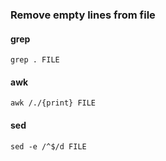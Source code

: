 ### Remove empty lines from file

#### grep

    grep . FILE

#### awk

    awk /./{print} FILE

#### sed

    sed -e /^$/d FILE
